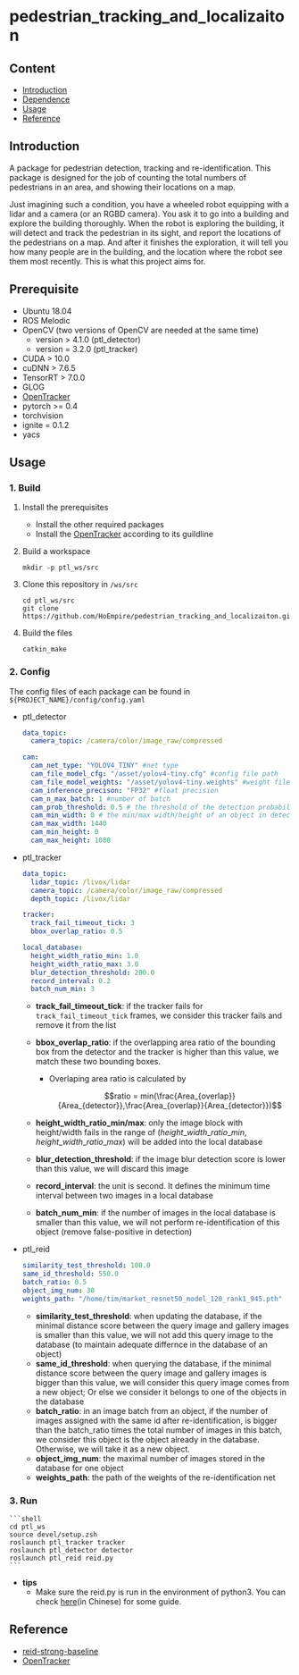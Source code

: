 # pedestrian_tracking_and_localizaiton

## Content

- [Introduction](#Introduction)
- [Dependence](#Dependence)
- [Usage](#Usage)
- [Reference](#Reference)

## Introduction

A package for pedestrian detection, tracking and re-identification. This package is designed for the job of counting the total numbers of pedestrians in an area, and showing their locations on a map.

Just imagining such a condition, you have a wheeled robot equipping with a lidar and a camera (or an RGBD camera). You ask it to go into a building and explore the building thoroughly. When the robot is exploring the building, it will detect and track the pedestrian in its sight, and report the locations of the pedestrians on a map. And after it finishes the exploration, it will tell you how many people are in the building, and the location where the robot see them most recently. This is what this project aims for.

## Prerequisite

- Ubuntu 18.04
- ROS Melodic
- OpenCV (two versions of OpenCV are needed at the same time)
  - version > 4.1.0 (ptl_detector)
  - version = 3.2.0 (ptl_tracker)
- CUDA > 10.0
- cuDNN > 7.6.5
- TensorRT > 7.0.0
- GLOG
- [OpenTracker](https://github.com/rockkingjy/OpenTracker)
- pytorch >= 0.4
- torchvision
- ignite = 0.1.2
- yacs

## Usage

### 1. Build

1. Install the prerequisites

   - Install the other required packages
   - Install the [OpenTracker](https://github.com/rockkingjy/OpenTracker) according to its guildline

1. Build a workspace

   ```shell
   mkdir -p ptl_ws/src
   ```

1. Clone this repository in `/ws/src`

   ```shell
   cd ptl_ws/src
   git clone https://github.com/HoEmpire/pedestrian_tracking_and_localizaiton.git
   ```

1. Build the files

   ```shell
   catkin_make
   ```

### 2. Config

The config files of each package can be found in `${PROJECT_NAME}/config/config.yaml`

- ptl_detector

  ```yaml
  data_topic:
    camera_topic: /camera/color/image_raw/compressed

  cam:
    cam_net_type: "YOLOV4_TINY" #net type
    cam_file_model_cfg: "/asset/yolov4-tiny.cfg" #config file path
    cam_file_model_weights: "/asset/yolov4-tiny.weights" #weight file path
    cam_inference_precison: "FP32" #float precision
    cam_n_max_batch: 1 #number of batch
    cam_prob_threshold: 0.5 # the threshold of the detection probability
    cam_min_width: 0 # the min/max width/height of an object in detection
    cam_max_width: 1440
    cam_min_height: 0
    cam_max_height: 1080
  ```

- ptl_tracker

  ```yaml
  data_topic:
    lidar_topic: /livox/lidar
    camera_topic: /camera/color/image_raw/compressed
    depth_topic: /livox/lidar

  tracker:
    track_fail_timeout_tick: 3
    bbox_overlap_ratio: 0.5

  local_database:
    height_width_ratio_min: 1.0
    height_width_ratio_max: 3.0
    blur_detection_threshold: 200.0
    record_interval: 0.2
    batch_num_min: 3
  ```

  - **track_fail_timeout_tick**: if the tracker fails for `track_fail_timeout_tick` frames, we consider this tracker fails and remove it from the list
  - **bbox_overlap_ratio**: if the overlapping area ratio of the bounding box from the detector and the tracker is higher than this value, we match these two bounding boxes.

    - Overlaping area ratio is calculated by

      $$ratio = min(\frac{Area_{overlap}}{Area_{detector}},\frac{Area_{overlap}}{Area_{detector}})$$

  - **height_width_ratio_min/max**: only the image block with height/width fails in the range of $(height\_width\_ratio\_min, height\_width\_ratio\_max)$ will be added into the local database
  - **blur_detection_threshold**: if the image blur detection score is lower than this value, we will discard this image
  - **record_interval**: the unit is second. It defines the minimum time interval between two images in a local database
  - **batch_num_min**: if the number of images in the local database is smaller than this value, we will not perform re-identification of this object (remove false-positive in detection)

- ptl_reid

  ```yaml
  similarity_test_threshold: 100.0
  same_id_threshold: 550.0
  batch_ratio: 0.5
  object_img_num: 30
  weights_path: "/home/tim/market_resnet50_model_120_rank1_945.pth"
  ```

  - **similarity_test_threshold**: when updating the database, if the minimal distance score between the query image and gallery images is smaller than this value, we will not add this query image to the database (to maintain adequate differnce in the database of an object)
  - **same_id_threshold**: when querying the database, if the minimal distance score between the query image and gallery images is bigger than this value, we will consider this query image comes from a new object; Or else we consider it belongs to one of the objects in the database
  - **batch_ratio**: in an image batch from an object, if the number of images assigned with the same id after re-identification, is bigger than the batch_ratio times the total number of images in this batch, we consider this object is the object already in the database. Otherwise, we will take it as a new object.
  - **object_img_num**: the maximal number of images stored in the database for one object
  - **weights_path**: the path of the weights of the re-identification net

### 3. Run

    ```shell
    cd ptl_ws
    source devel/setup.zsh
    roslaunch ptl_tracker tracker
    roslaunch ptl_detector detector
    roslaunch ptl_reid reid.py
    ```

- **tips**
  - Make sure the reid.py is run in the environment of python3. You can check [here](https://blog.csdn.net/weixin_42675603/article/details/107785376)(in Chinese) for some guide.

## Reference

- [reid-strong-baseline](https://github.com/michuanhaohao/reid-strong-baseline)
- [OpenTracker](https://github.com/rockkingjy/OpenTracker)

